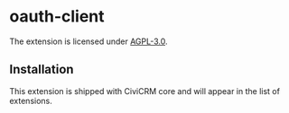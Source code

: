 # oauth-client

The extension is licensed under [AGPL-3.0](LICENSE.txt).

## Installation

This extension is shipped with CiviCRM core and will appear in the list of extensions.
